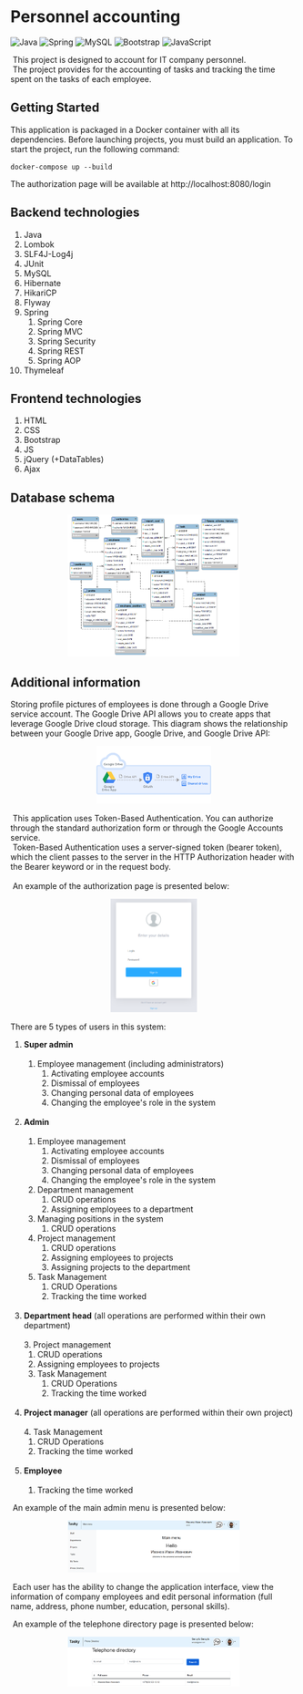 # Personnel accounting
![Java](https://img.shields.io/badge/java-%23ED8B00.svg?style=for-the-badge&logo=java&logoColor=white)
![Spring](https://img.shields.io/badge/spring-%236DB33F.svg?style=for-the-badge&logo=spring&logoColor=white)
![MySQL](https://img.shields.io/badge/mysql-%2300f.svg?style=for-the-badge&logo=mysql&logoColor=white)
![Bootstrap](https://img.shields.io/badge/bootstrap-%23563D7C.svg?style=for-the-badge&logo=bootstrap&logoColor=white)
![JavaScript](https://img.shields.io/badge/javascript-%23323330.svg?style=for-the-badge&logo=javascript&logoColor=%23F7DF1E)

 This project is designed to account for IT company personnel.<br>
 The project provides for the accounting of tasks and tracking the time spent on the tasks of each employee.

## Getting Started
This application is packaged in a Docker container with all its dependencies. Before launching projects, you must build an application. To start the project, run the following command:
```
docker-compose up --build
```
The authorization page will be available at http://localhost:8080/login

## Backend technologies
1. Java
2. Lombok
3. SLF4J-Log4j
4. JUnit
5. MySQL
6. Hibernate
7. HikariCP
8. Flyway
9. Spring
   1. Spring Core 
   2. Spring MVC
   3. Spring Security
   4. Spring REST
   5. Spring AOP
10. Thymeleaf

## Frontend technologies
1. HTML
2. CSS
3. Bootstrap
4. JS
5. jQuery (+DataTables)
6. Ajax

## Database schema
<div style="text-align: center;">
   <img src="image/DB.png" alt="DB_schema" style="max-width: 60%;"/>
</div>

## Additional information

Storing profile pictures of employees is done through a Google Drive service account.
The Google Drive API allows you to create apps that leverage Google Drive cloud storage.
This diagram shows the relationship between your Google Drive app, Google Drive, and Google Drive API:
<div style="text-align: center;">
   <img src="image/drive-intro.png" alt="Google Drive" style="max-width: 40%;"/>
</div>

 This application uses Token-Based Authentication. You can authorize through the standard authorization form or through the Google Accounts service. </br>
  Token-Based Authentication uses a server-signed token (bearer token), which the client passes to the server in the HTTP Authorization header with the Bearer keyword or in the request body. </br></br>
  An example of the authorization page is presented below:
<div style="text-align: center;">
   <img src="image/auth.png" alt="auth page" style="max-width: 30%;"/>
</div>

There are 5 types of users in this system:
1. **Super admin**</br></br>
   1. Employee management (including administrators)
      1. Activating employee accounts
      2. Dismissal of employees
      3. Changing personal data of employees
      4. Changing the employee's role in the system</br></br>
2. **Admin**</br></br>
   1. Employee management
      1. Activating employee accounts
      2. Dismissal of employees
      3. Changing personal data of employees
      4. Changing the employee's role in the system
   2. Department management
      1. CRUD operations
      2. Assigning employees to a department
   3. Managing positions in the system
      1. CRUD operations
   4. Project management
      1. CRUD operations
      2. Assigning employees to projects
      3. Assigning projects to the department
   5. Task Management
      1. CRUD Operations
      2. Tracking the time worked</br></br>
3. **Department head** (all operations are performed within their own department)</br></br>
   3. Project management
      1. CRUD operations
      2. Assigning employees to projects
   4. Task Management
      1. CRUD Operations
      2. Tracking the time worked</br></br>
5. **Project manager** (all operations are performed within their own project)</br></br>
   4. Task Management
      1. CRUD Operations
      2. Tracking the time worked</br></br>
6. **Employee**</br></br>
   1. Tracking the time worked
   
 An example of the main admin menu is presented below:
<div style="text-align: center;">
   <img src="image/main.png" alt="main page" style="max-width: 60%;"/>
</div>

 Each user has the ability to change the application interface, view the information of 
 company employees and edit personal information (full name, address, phone number, education, personal skills).

 An example of the telephone directory page is presented below:
<div style="text-align: center;">
   <img src="image/Phone_directory.png" alt="phone directory page" style="max-width: 60%;"/>
</div>